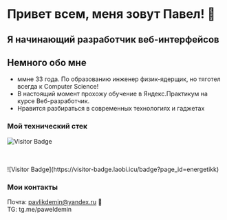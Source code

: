 # Привет всем, меня зовут Павел! 👋

## Я начинающий разработчик веб-интерфейсов

## Немного обо мне
- ммне 33 года. По образованию инженер физик-ядерщик, но тяготел всегда к Computer Science! 
- В настоящий момент прохожу обучение в Яндекс.Практикум на курсе Веб-разработчик. 
- Нравится разбираться в современных технологиях и гаджетах


### Мой технический стек

![Visitor Badge](https://visitor-badge.feriirawann.repl.co?username=energetikk&repo=how-to-learn&label=VISITOR&style=flat-square&color=%23457BFF&contentType=svg)



<br/>
<br/>
![Visitor Badge](https://visitor-badge.laobi.icu/badge?page_id=energetikk)


### Мои контакты 
 
Почта: pavlikdemin@yandex.ru 📮<br/> 
TG: tg.me/paweldemin  
